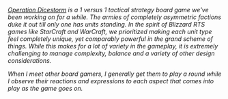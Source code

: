 *[Operation Dicestorm](http://dicestormgame.com/) is a 1 versus 1 tactical strategy board game we've been working on for a while. The armies of completely asymmetric factions duke it out till only one has units standing. In the spirit of Blizzard RTS games like StarCraft and WarCraft, we prioritized making each unit type feel completely unique, yet comparably powerful in the grand scheme of things. While this makes for a lot of variety in the gameplay, it is extremely challenging to manage complexity, balance and a variety of other design considerations.*

*When I meet other board gamers, I generally get them to play a round while I observe their reactions and expressions to each aspect that comes into play as the game goes on.*